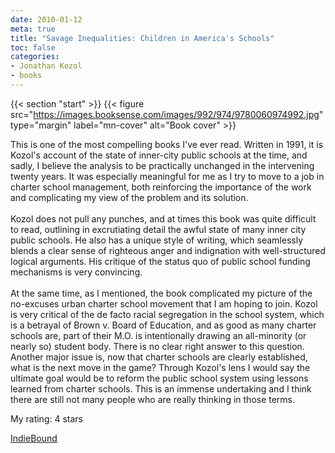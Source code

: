 ```yaml
---
date: 2010-01-12
meta: true
title: "Savage Inequalities: Children in America's Schools"
toc: false
categories:
- Jonathan Kozol
- books
---
```


{{< section "start" >}}
{{< figure src="https://images.booksense.com/images/992/974/9780060974992.jpg" type="margin" label="mn-cover" alt="Book cover" >}}

This is one of the most compelling books I've ever read. Written in 1991, it is Kozol's account of the state of inner-city public schools at the time, and sadly, I believe the analysis to be practically unchanged in the intervening twenty years. It was especially meaningful for me as I try to move to a job in charter school management, both reinforcing the importance of the work and complicating my view of the problem and its solution.<br /><br />Kozol does not pull any punches, and at times this book was quite difficult to read, outlining in excrutiating detail the awful state of many inner city public schools. He also has a unique style of writing, which seamlessly blends a clear sense of righteous anger and indignation with well-structured logical arguments. His critique of the status quo of public school funding mechanisms is very convincing.<br /><br />At the same time, as I mentioned, the book complicated my picture of the no-excuses urban charter school movement that I am hoping to join. Kozol is very critical of the de facto racial segregation in the school system, which is a betrayal of Brown v. Board of Education, and as good as many charter schools are, part of their M.O. is intentionally drawing an all-minority (or nearly so) student body. There is no clear right answer to this question. Another major issue is, now that charter schools are clearly established, what is the next move in the game? Through Kozol's lens I would say the ultimate goal would be to reform the public school system using lessons learned from charter schools. This is an immense undertaking and I think there are still not many people who are really thinking in those terms.

My rating: 4 stars  

[IndieBound](https://www.indiebound.org/book/9780060974992)
